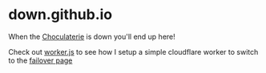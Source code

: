 # down.github.io

When the [Choculaterie](https://choculaterie.com) is down you'll end up here!

Check out [worker.js](https://github.com/Choculaterie/down.github.io/blob/main/worker.js) to see how I setup a simple cloudflare worker to switch to the [failover page](https://down.choculaterie.com)
